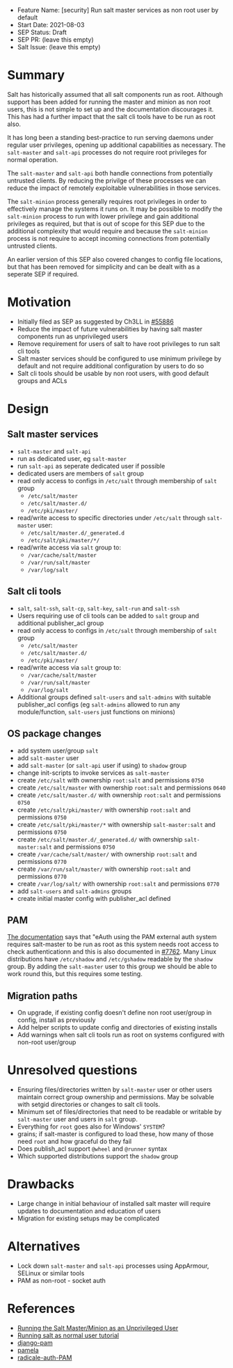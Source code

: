 - Feature Name: [security] Run salt master services as non root user by default
- Start Date: 2021-08-03
- SEP Status: Draft
- SEP PR: (leave this empty)
- Salt Issue: (leave this empty)

# Summary
[summary]: #summary

Salt has historically assumed that all salt components run as root. 
Although support has been added for running the master and minion as non root users, this is not simple to set up and the documentation discourages it.
This has had a further impact that the salt cli tools have to be run as root also.

It has long been a standing best-practice to run serving daemons under regular user privileges, opening up additional capabilities as necessary.
The `salt-master` and `salt-api` processes do not require root privileges for normal operation.

The `salt-master` and `salt-api` both handle connections from potentially untrusted clients. By reducing the privilge of these processes we
can reduce the impact of remotely exploitable vulnerabilities in those services.

The `salt-minion` process generally requires root privileges in order to effectively manage the systems it runs on. It may be possible to modify the
`salt-minion` process to run with lower privilege and gain additional privileges as required, but that is out of scope for this SEP due to the
additional complexity that would require and because the `salt-minion` process is not require to accept incoming connections from potentially
untrusted clients.

An earlier version of this SEP also covered changes to config file locations, but that has been removed for simplicity and can be dealt with as
a seperate SEP if required.


# Motivation
[motivation]: #motivation

* Initially filed as SEP as suggested by Ch3LL in [#55886](https://github.com/saltstack/salt/issues/55886)
* Reduce the impact of future vulnerabilities by having salt master components run as unprivileged users
* Remove requirement for users of salt to have root privileges to run salt cli tools
* Salt master services should be configured to use minimum privilege by default and not require additional configuration by users to do so
* Salt cli tools should be usable by non root users, with good default groups and ACLs

# Design
[design]: #detailed-design

## Salt master services

* `salt-master` and `salt-api`
* run as dedicated user, eg `salt-master`
* run `salt-api` as seperate dedicated user if possible
* dedicated users are members of `salt` group
* read only access to configs in `/etc/salt` through membership of `salt` group
  * `/etc/salt/master`
  * `/etc/salt/master.d/`
  * `/etc/pki/master/`
* read/write access to specific directories under `/etc/salt` through `salt-master` user:
  * `/etc/salt/master.d/_generated.d`
  * `/etc/salt/pki/master/*/`
* read/write access via `salt` group to:
  * `/var/cache/salt/master`
  * `/var/run/salt/master`
  * `/var/log/salt`


## Salt cli tools

* `salt`, `salt-ssh`, `salt-cp`, `salt-key`, `salt-run` and `salt-ssh`
* Users requiring use of cli tools can be added to `salt` group and additional publisher_acl group
* read only access to configs in `/etc/salt` through membership of `salt` group
  * `/etc/salt/master`
  * `/etc/salt/master.d/`
  * `/etc/pki/master/`
* read/write access via `salt` group to:
  * `/var/cache/salt/master`
  * `/var/run/salt/master`
  * `/var/log/salt`
* Additional groups defined `salt-users` and `salt-admins` with suitable publisher_acl configs (eg `salt-admins` allowed to run any module/function, `salt-users` just functions on minions)


## OS package changes

* add system user/group `salt`
* add `salt-master` user
* add `salt-master` (or `salt-api` user if using) to `shadow` group
* change init-scripts to invoke services as `salt-master`
* create `/etc/salt` with ownership `root:salt` and permissions `0750`
* create `/etc/salt/master` with ownership `root:salt` and permissions `0640`
* create `/etc/salt/master.d/` with ownership `root:salt` and permissions `0750`
* create `/etc/salt/pki/master/` with ownership `root:salt` and permissions `0750`
* create `/etc/salt/pki/master/*` with ownership `salt-master:salt` and permissions `0750`
* create `/etc/salt/master.d/_generated.d/` with ownership `salt-master:salt` and permissions `0750`
* create `/var/cache/salt/master/` with ownership `root:salt` and permissions `0770`
* create `/var/run/salt/master/` with ownership `root:salt` and permissions `0770`
* create `/var/log/salt/` with ownership `root:salt` and permissions `0770`
* add `salt-users` and `salt-admins` groups
* create initial master config with publisher_acl defined


## PAM

[The documentation](https://docs.saltproject.io/en/master/topics/eauth/index.html) says that "eAuth using the PAM external auth system requires salt-master to be run as root as this system needs root access to check authenticationn and this is also documented in [#7762](https://github.com/saltstack/salt/issues/7762). Many Linux distributions have `/etc/shadow` and `/etc/gshadow` readable by the `shadow` group. By adding the `salt-master` user to this group we should be able to work round this, but this requires some testing.


## Migration paths

* On upgrade, if existing config doesn't define non root user/group in config, install as previously
* Add helper scripts to update config and directories of existing installs
* Add warnings when salt cli tools run as root on systems configured with non-root user/group

# Unresolved questions
[unresolved]: #unresolved-questions

* Ensuring files/directories written by `salt-master` user or other users maintain correct group ownership and permissions. May be solvable with setgid directories or changes to salt cli tools.
* Minimum set of files/directories that need to be readable or writable by `salt-master` user and users in `salt` group.
* Everything for `root` goes also for Windows' `SYSTEM`?
* grains; if salt-master is configured to load these, how many of those need `root` and how graceful do they fail
* Does publish_acl support `@wheel` and `@runner` syntax
* Which supported distributions support the `shadow` group

# Drawbacks
[drawbacks]: #drawbacks

* Large change in initial behaviour of installed salt master will require updates to documentation and education of users
* Migration for existing setups may be complicated


# Alternatives

* Lock down `salt-master` and `salt-api` processes using AppArmour, SELinux or similar tools
* PAM as non-root - socket auth

# References

* [Running the Salt Master/Minion as an Unprivileged User](https://docs.saltstack.com/en/latest/ref/configuration/nonroot.html)
* [Running salt as normal user tutorial](https://docs.saltstack.com/en/latest/topics/tutorials/rooted.html)
* [django-pam](https://pypi.org/project/django-pam/)
* [pamela](https://pypi.org/project/pamela/)
* [radicale-auth-PAM](https://pypi.org/project/radicale-auth-PAM/)
